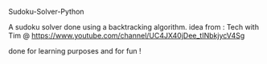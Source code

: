Sudoku-Solver-Python

A sudoku solver done using a backtracking algorithm.
idea from : Tech with Tim @ https://www.youtube.com/channel/UC4JX40jDee_tINbkjycV4Sg

done for learning purposes and for fun ! 